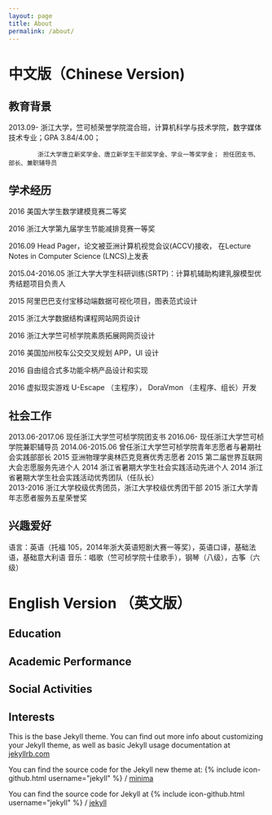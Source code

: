 ```yaml
---
layout: page
title: About
permalink: /about/
---
```


# 中文版（Chinese Version)

## 教育背景
2013.09-    浙江大学，竺可桢荣誉学院混合班，计算机科学与技术学院，数字媒体技术专业；GPA 3.84/4.00；

            浙江大学唐立新奖学金、唐立新学生干部奖学金、学业一等奖学金； 担任团支书、部长、兼职辅导员


## 学术经历

2016        美国大学生数学建模竞赛二等奖   

2016        浙江大学第九届学生节能减排竞赛一等奖   

2016.09     Head Pager，论文被亚洲计算机视觉会议(ACCV)接收， 在Lecture Notes in Computer Science (LNCS)上发表 

2015.04-2016.05      浙江大学大学生科研训练(SRTP)：计算机辅助构建乳腺模型优秀结题项目负责人 

2015        阿里巴巴支付宝移动端数据可视化项目，图表范式设计 

2015        浙江大学数据结构课程网站网页设计 

2016        浙江大学竺可桢学院素质拓展网网页设计 

2016        美国加州校车公交交叉规划 APP，UI 设计 

2016        自由组合式多功能伞柄产品设计和实现 

2016        虚拟现实游戏  U-Escape （主程序），   DoraVmon （主程序、组长）开发


## 社会工作
2013.06-2017.06      现任浙江大学竺可桢学院团支书 
2016.06-    现任浙江大学竺可桢学院兼职辅导员 
2014.06-2015.06      曾任浙江大学竺可桢学院青年志愿者与暑期社会实践部部长 
2015        亚洲物理学奥林匹克竞赛优秀志愿者 
2015        第二届世界互联网大会志愿服务先进个人 
2014        浙江省暑期大学生社会实践活动先进个人 
2014        浙江省暑期大学生社会实践活动优秀团队（任队长）     
2013-2016   浙江大学校级优秀团员，浙江大学校级优秀团干部 
2015        浙江大学青年志愿者服务五星荣誉奖

## 兴趣爱好
语言：英语（托福 105，2014年浙大英语短剧大赛一等奖），英语口译，基础法语，基础意大利语
音乐：唱歌（竺可桢学院十佳歌手），钢琴（八级），古筝（六级） 


# English Version （英文版）
## Education

## Academic Performance 

## Social Activities

## Interests 


This is the base Jekyll theme. You can find out more info about customizing your Jekyll theme, as well as basic Jekyll usage documentation at [jekyllrb.com](https://jekyllrb.com/)

You can find the source code for the Jekyll new theme at:
{% include icon-github.html username="jekyll" %} /
[minima](https://github.com/jekyll/minima)

You can find the source code for Jekyll at
{% include icon-github.html username="jekyll" %} /
[jekyll](https://github.com/jekyll/jekyll)


